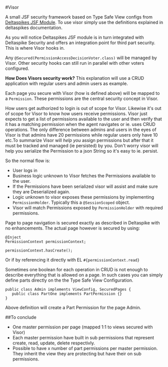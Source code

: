 #Visor

A small JSF security framework based on Type Safe View configs from [Deltaspikes JSF Module][1]. To use visor simply use the definitions explained in deltaspikes documentation.

As you will notice Deltaspikes JSF module is in turn integrated with Deltaspike Security and offers an integration point for third part security. This is where Visor hooks in.

Any `@Secured(PermissionAccessDecisionVoter.class)` will be managed by Visor. Other security hooks can still run in parallel with other voters configured.

**How Does Visors security work?**
This explanation will use a CRUD application with regular users and admin users as example.

Each page you secure with Visor (how is defined above) will be mapped to a `Permission`. These permissions are the central security concept in Visor.

How users get authorized to login is out of scope for Visor. Likewise it's out of scope for Visor to know how users receive permissions. Visor just expects to get a list of permissions available to the user and then verify that it has a matching permission when the agent navigates or ie. uses CRUD operations. The only difference between admins and users in the eyes of Visor is that admins have 20 permissions while regular users only have 10 etc.To summarize Visor will *help you* assign permissions but after that it must be tracked and managed (ie persisted) by you. Don't worry visor will help you serialize the Permission to a json String so it's easy to ie. persist. 

So the normal flow is:

 - User logs in
 - Business logic unknown to Visor fetches the Permissions available to the user.
 - If the Permissions have been serialized visor will assist and make sure they are Deserialized again. 
 - Logic unknown to visor exposes these permissions by implementing `PermissionHolder`. Typically this a `@SessionScoped` object.
 - Visor will match Permissions exposed by `PermissionHolder` with required permissions.

Page to page navigation is secured exactly as described in Deltaspike with no enhancements. The actual page however is secured by using:

    @Inject
    PermissionContext permissionContext; 

    permissionContext.hasCreate();

Or if by referencing it directly with EL `#{permissionContext.read}`

Sometimes one boolean for each operation in CRUD is not enough to describe everything that is allowed on a page. In such cases you can simply define parts directly on the the Type Safe View Configuration.

    public class Admin implements ViewConfig, SecuredPages { 
       public class PartOne implements PartPermission {}
    }

Above definition will create a Part Permission for the page Admin.


##To conclude

 - One master permission per page (mapped 1:1 to views secured with Visor)
 - Each master permission have built in sub permissions that represent create, read, update, delete respectivly.
 - Possible to have x number of part permissions per master permission. They inherit the view they are protecting but have their on sub permissions.  

  [1]: http://deltaspike.apache.org/jsf.html
